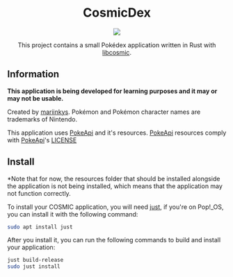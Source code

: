 <h1 align="center">CosmicDex</h1>

<p align="center">
 <img src="https://raw.githubusercontent.com/mariinkys/cosmicdex/5546d9d50c7d99a3cb3fc882a955a8eb274d0949/res/icons/hicolor/256x256/apps/dev.mariinkys.CosmicDex.svg?token=AO2BUSPXV272EVQCF7C4ILTGLWFIU">
</p>

<p align="center">
 This project contains a small Pokédex application written in Rust with <a href="https://github.com/pop-os/libcosmic" target="_blank">libcosmic</a>.
</p>

## Information

<b>This application is being developed for learning purposes and it may or may not be usable.</b>

Created by [mariinkys](https://github.com/mariinkys). Pokémon and Pokémon character names are trademarks of Nintendo.

This application uses [PokeApi](https://github.com/PokeAPI/) and it's resources. [PokeApi](https://github.com/PokeAPI/) resources comply with [PokeApi](https://github.com/PokeAPI/)'s [LICENSE](https://github.com/mariinkys/cosmicdex/blob/main/resources/LICENSE.md)

## Install

*Note that for now, the resources folder that should be installed alongside the application is not being installed, which means that the application may not function correctly.

To install your COSMIC application, you will need [just](https://github.com/casey/just), if you're on Pop!\_OS, you can install it with the following command:

```sh
sudo apt install just
```

After you install it, you can run the following commands to build and install your application:

```sh
just build-release
sudo just install
```
